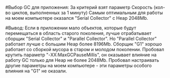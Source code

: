 #Выбор GC для приложения:
За критерий взят параметр Скорость (кол-во циклов, выполненных за 1 минуту)
Самым оптимальным для работы на моем компьютере оказался "Serial Collector" с Heap 2048Mb.

#Вывод:
Если в приложении мало объектов, которые будут перемещаться в область старого поколения, лучше отрабатывает сборщик "Serial Collector" и "Parallel Collector".
Но "Parallel Collector" работает лучше с большим Heap более 8196Mb.
Сборщик "G1" хорошо работает со сборкой мусора в старом и молодом поколении. 
Пробовал крутить параметр "-XX:MaxGCPauseMillis", он оказывает влияние на работу GC только для Heap не более 2048Mb.
Пробовал настраивать другие параметры на моем компьютере - эти параметры особого влияния на "G1" не оказали.
